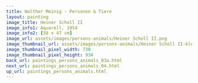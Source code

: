 ```yaml
---
title: Walther Meinig - Personen & Tiere
layout: painting
image_title: Heiner Scholl II
image_info1: Aquarell, 1954
image_info2: [58 x 47 cm]
image_url: assets/images/persons-animals/Heiner Scholl II.png
image_thumbnail_url: assets/images/persons-animals/Heiner Scholl II-klein.png
image_thumbnail_pixel_width: 730
image_thumbnail_pixel_height: 934
back_url: paintings_persons_animals_03a.html
next_url: paintings_persons_animals_04.html
up_url: paintings_persons_animals.html
---
```

